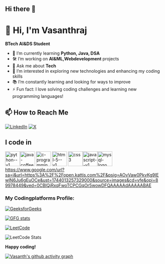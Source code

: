 ## Hi there 👋
# 👋 Hi, I'm Vasanthraj

**BTech AI&DS Student**

- 🌱 I’m currently learning **Python, Java, DSA**
- 🛠️ I’m working on **AI&ML,Webdevelopment** projects
- 💬 Ask me about **Tech**
- 🔭 I’m interested in exploring new technologies and enhancing my coding skills
- 📚 I’m constantly learning and looking for ways to improve
- ⚡ Fun fact: I love solving coding challenges and learning new programming languages!


## 📫 How to Reach Me

[![LinkedIn](https://img.shields.io/badge/-LinkedIn-blue?style=flat-square&logo=linkedin&logoColor=white)](https://www.linkedin.com/in/vasanthrajrajavel31)
[![X](https://img.shields.io/badge/-X-000000?style=flat-square&logo=x&logoColor=white)](https://x.com/rvasanthraj31?t=ycGFCgcTCeSwpaCOuqXacg&s=09)

## I code in
<img width="48" height="48" src="https://img.icons8.com/color/48/python--v1.png" alt="python--v1"/><img width="48" height="48" src="https://img.icons8.com/color/48/java-coffee-cup-logo--v1.png" alt="java-coffee-cup-logo--v1"/>
<img width="48" height="48" src="https://img.icons8.com/color/48/c-programming.png" alt="c-programming"/>
<img width="48" height="48" src="https://img.icons8.com/color/48/html-5--v1.png" alt="html-5--v1"/>
<img width="48" height="48" src="https://img.icons8.com/fluency/48/css3.png" alt="css3"/><img width="48" height="48" src="https://img.icons8.com/color/48/javascript--v1.png" alt="javascript--v1"/><img width="48" height="48" src="https://img.icons8.com/fluency/48/mysql-logo.png" alt="mysql-logo"/>
<https://www.google.com/url?sa=i&url=https%3A%2F%2Fopen.kattis.com%2F&psig=AOvVaw0PkvKg9IEwlN6Ju6gEuOCe&ust=1744013257329000&source=images&cd=vfe&opi=89978449&ved=0CBIQjRxqFwoTCPCGqOr5wowDFQAAAAAdAAAAABAE>

### My Codingplatforms Profile:

[![GeeksforGeeks](https://img.shields.io/badge/-GeeksforGeeks-0F9D58?style=flat-square&logo=geeksforgeeks&logoColor=white)](https://www.geeksforgeeks.org/user/vasanthraj_31/)



<p> <a href="https://www.geeksforgeeks.org/user/rvasant1gnz/"><img src="https://geeks-for-geeks-stats-card.vercel.app/?username=vasanthraj_31" alt="GFG stats"/></a></p>

[![LeetCode](https://img.shields.io/badge/-LeetCode-FFA116?style=flat-square&logo=LeetCode&logoColor=black)](https://leetcode.com/u/Vasanthraj_31/)



![LeetCode Stats](https://leetcard.jacoblin.cool/Vasanthraj_31?theme=dark&font=Marcellus)


**Happy coding!**


[![Vasanth's github activity graph](https://github-readme-activity-graph.vercel.app/graph?username=vasanthraj31&bg_color=171618&color=d1d4d7&line=4e9e4c&point=d3cfd3&area=true&hide_border=true)](https://github.com/ashutosh00710/github-readme-activity-graph)




<!--
**vasanthraj31/vasanthraj31** is a ✨ _special_ ✨ repository because its `README.md` (this file) appears on your GitHub profile.

Here are some ideas to get you started:

- 🔭 I’m currently working on ...
- 🌱 I’m currently learning ...
- 👯 I’m looking to collaborate on ...
- 🤔 I’m looking for help with ...
- 💬 Ask me about ...
- 📫 How to reach me: ...
- 😄 Pronouns: ...
- ⚡ Fun fact: ...
-->

